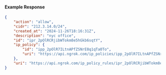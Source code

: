 <!-- Code generated for API Clients. DO NOT EDIT. -->

#### Example Response

```json
{
	"action": "allow",
	"cidr": "212.3.14.0/24",
	"created_at": "2024-11-26T18:16:31Z",
	"description": "nyc office",
	"id": "ipr_2pOlRCRjibWTokm8e5hGkb6sqtY",
	"ip_policy": {
		"id": "ipp_2pOlR7ILtnAPfZSNrE8q1qTa0To",
		"uri": "https://api.ngrok.com/ip_policies/ipp_2pOlR7ILtnAPfZSNrE8q1qTa0To"
	},
	"uri": "https://api.ngrok.com/ip_policy_rules/ipr_2pOlRCRjibWTokm8e5hGkb6sqtY"
}
```
